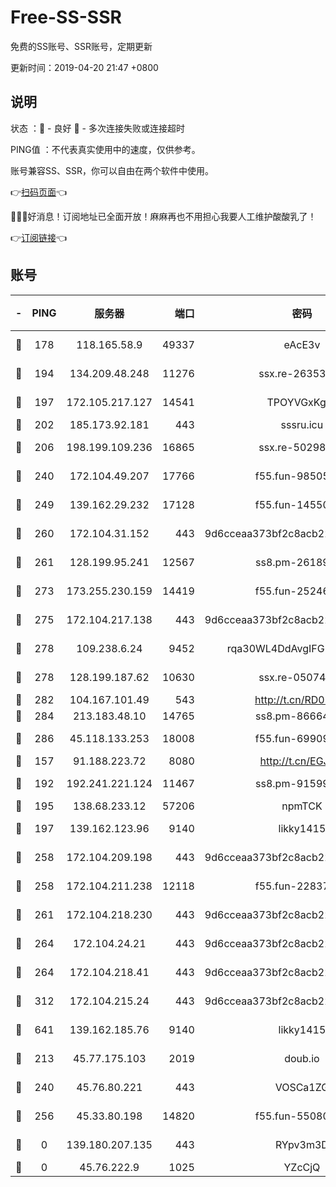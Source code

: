 # Free-SS-SSR

免费的SS账号、SSR账号，定期更新

更新时间：2019-04-20 21:47 +0800

## 说明

状态     ：🙂 - 良好 🙁 - 多次连接失败或连接超时

PING值   ：不代表真实使用中的速度，仅供参考。

账号兼容SS、SSR，你可以自由在两个软件中使用。

👉[扫码页面](https://liesauer.github.io/Free-SS-SSR/)👈

🎉🎉🎉好消息！订阅地址已全面开放！麻麻再也不用担心我要人工维护酸酸乳了！

👉[订阅链接](https://www.liesauer.net/yogurt/subscribe?ACCESS_TOKEN=DAYxR3mMaZAsaqUb)👈

## 账号

|-|PING|服务器|端口|密码|加密方式|区域|
|:----:|:----:|:-----:|-----:|:----:|:----:|:----:|
|🙂|178|118.165.58.9|49337|eAcE3v|chacha20-ietf|TW|
|🙂|194|134.209.48.248|11276|ssx.re-26353415|aes-256-cfb|US|
|🙂|197|172.105.217.127|14541|TPOYVGxKglpi|aes-256-cfb|JP|
|🙂|202|185.173.92.181|443|sssru.icu|rc4-md5|RU|
|🙂|206|198.199.109.236|16865|ssx.re-50298723|aes-256-cfb|US|
|🙂|240|172.104.49.207|17766|f55.fun-98505855|aes-256-cfb|SG|
|🙂|249|139.162.29.232|17128|f55.fun-14550526|aes-256-cfb|SG|
|🙂|260|172.104.31.152|443|9d6cceaa373bf2c8acb22e60b6a58be6|aes-256-cfb|US|
|🙂|261|128.199.95.241|12567|ss8.pm-26189593|aes-256-cfb|SG|
|🙂|273|173.255.230.159|14419|f55.fun-25246230|aes-256-cfb|US|
|🙂|275|172.104.217.138|443|9d6cceaa373bf2c8acb22e60b6a58be6|aes-256-cfb|US|
|🙂|278|109.238.6.24|9452|rqa30WL4DdAvgIFG6Fs3znzTa|aes-256-cfb|FR|
|🙂|278|128.199.187.62|10630|ssx.re-05074974|aes-256-cfb|SG|
|🙂|282|104.167.101.49|543|http://t.cn/RD0D7sx|rc4-md5|CA|
|🙂|284|213.183.48.10|14765|ss8.pm-86664853|rc4-md5|RU|
|🙂|286|45.118.133.253|18008|f55.fun-69909660|aes-256-cfb|SG|
|🙂|157|91.188.223.72|8080|http://t.cn/EGJIyrl|rc4-md5|RU|
|🙂|192|192.241.221.124|11467|ss8.pm-91599919|aes-256-cfb|US|
|🙂|195|138.68.233.12|57206|npmTCK|rc4-md5|US|
|🙂|197|139.162.123.96|9140|likky1415|aes-256-cfb|JP|
|🙂|258|172.104.209.198|443|9d6cceaa373bf2c8acb22e60b6a58be6|aes-256-cfb|US|
|🙂|258|172.104.211.238|12118|f55.fun-22837122|aes-256-cfb|US|
|🙂|261|172.104.218.230|443|9d6cceaa373bf2c8acb22e60b6a58be6|aes-256-cfb|US|
|🙂|264|172.104.24.21|443|9d6cceaa373bf2c8acb22e60b6a58be6|aes-256-cfb|US|
|🙂|264|172.104.218.41|443|9d6cceaa373bf2c8acb22e60b6a58be6|aes-256-cfb|US|
|🙂|312|172.104.215.24|443|9d6cceaa373bf2c8acb22e60b6a58be6|aes-256-cfb|US|
|🙂|641|139.162.185.76|9140|likky1415|aes-256-cfb|DE|
|🙁|213|45.77.175.103|2019|doub.io|aes-128-ctr|SG|
|🙁|240|45.76.80.221|443|VOSCa1ZG|aes-256-cfb|DE|
|🙁|256|45.33.80.198|14820|f55.fun-55080399|aes-256-cfb|US|
|🙁|0|139.180.207.135|443|RYpv3m3D|aes-256-cfb|JP|
|🙁|0|45.76.222.9|1025|YZcCjQ|rc4-md5|JP|
